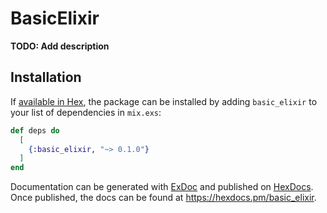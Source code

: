 # BasicElixir

**TODO: Add description**

## Installation

If [available in Hex](https://hex.pm/docs/publish), the package can be installed
by adding `basic_elixir` to your list of dependencies in `mix.exs`:

```elixir
def deps do
  [
    {:basic_elixir, "~> 0.1.0"}
  ]
end
```

Documentation can be generated with [ExDoc](https://github.com/elixir-lang/ex_doc)
and published on [HexDocs](https://hexdocs.pm). Once published, the docs can
be found at <https://hexdocs.pm/basic_elixir>.

